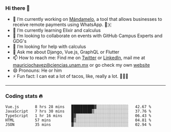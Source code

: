 ### Hi there 👋

- 🔭 I’m currently working on [Mándamelo](https://www.mandamelo.com.mx/), a tool that allows businesses to receive remote payments using WhatsApp. 🤖🇽
- 🌱 I’m currently learning Elixir and calculus
- 👯 I’m looking to collaborate on events with GitHub Campus Experts and GDG's
- 🤔 I’m looking for help with calculus
- 💬 Ask me about Django, Vue.js, GraphQL or Flutter
- 📫 How to reach me: Find me on [Twitter](https://twitter.com/ultr4nerd) or [LinkedIn](https://www.linkedin.com/in/mauricio-chávez-olea-4b46b7147/), mail me at [mauriciochavez@ciencias.unam.mx](mailto:mauriciochavez@ciencias.unam.mx) or go check my own [website](mauriciochavez.surge.sh)
- 😄 Pronouns: He or him
- ⚡ Fun fact: I can eat a lot of tacos, like, really a lot. 🌮🌮🌮
<!-- 🎙️ I'm releasing weekly episodes on my podcast ["Un Podcast Junior"](https://anchor.fm/un-podcast-junior)-->

---

### Coding stats 🔥

<!--START_SECTION:waka-->
```text
Vue.js       8 hrs 28 mins   ██████████▓░░░░░░░░░░░░░░   42.67 % 
JavaScript   7 hrs 30 mins   █████████▒░░░░░░░░░░░░░░░   37.76 % 
TypeScript   1 hr 16 mins    █▓░░░░░░░░░░░░░░░░░░░░░░░   06.43 % 
HTML         57 mins         █▒░░░░░░░░░░░░░░░░░░░░░░░   04.81 % 
JSON         35 mins         ▓░░░░░░░░░░░░░░░░░░░░░░░░   02.94 % 
```
<!--END_SECTION:waka-->
